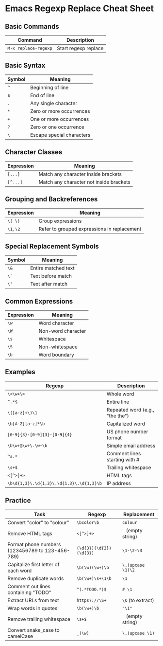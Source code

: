 # Emacs Regexp Replace Cheat Sheet

## Basic Commands

| Command | Description |
|---------|-------------|
| `M-x replace-regexp` | Start regexp replace |

## Basic Syntax

| Symbol | Meaning |
|--------|---------|
| `^` | Beginning of line |
| `$` | End of line |
| `.` | Any single character |
| `*` | Zero or more occurrences |
| `+` | One or more occurrences |
| `?` | Zero or one occurrence |
| `\` | Escape special characters |

## Character Classes

| Expression | Meaning |
|------------|---------|
| `[...]` | Match any character inside brackets |
| `[^...]` | Match any character not inside brackets |

## Grouping and Backreferences

| Expression | Meaning |
|------------|---------|
| `\( \)` | Group expressions |
| `\1`, `\2` | Refer to grouped expressions in replacement |

## Special Replacement Symbols

| Symbol | Meaning |
|--------|---------|
| `\&` | Entire matched text |
| ```\` ``` | Text before match |
| `\'` | Text after match |

## Common Expressions

| Expression | Meaning |
|------------|---------|
| `\w` | Word character |
| `\W` | Non-word character |
| `\s` | Whitespace |
| `\S` | Non-whitespace |
| `\b` | Word boundary |

## Examples

| Regexp | Description |
|--------|-------------|
| `\<\w+\>` | Whole word |
| `^.*$` | Entire line |
| `\([a-z]+\)\1` | Repeated word (e.g., "the the") |
| `\b[A-Z][a-z]*\b` | Capitalized word |
| `[0-9]{3}-[0-9]{3}-[0-9]{4}` | US phone number format |
| `\b\w+@\w+\.\w+\b` | Simple email address |
| `^#.*` | Comment lines starting with # |
| `\s+$` | Trailing whitespace |
| `<[^>]+>` | HTML tags |
| `\b\d{1,3}\.\d{1,3}\.\d{1,3}\.\d{1,3}\b` | IP address |

## Practice

| Task | Regexp | Replacement |
|------|--------|-------------|
| Convert "color" to "colour" | `\bcolor\b` | `colour` |
| Remove HTML tags | `<[^>]+>` | ` ` (empty string) |
| Format phone numbers (123456789 to 123-456-789) | `(\d{3})(\d{3})(\d{3})` | `\1-\2-\3` |
| Capitalize first letter of each word | `\b(\w)(\w+)\b` | `\,(upcase \1)\2` |
| Remove duplicate words | `\b(\w+)\s+\1\b` | `\1` |
| Comment out lines containing "TODO" | `^(.*TODO.*)$` | `# \1` |
| Extract URLs from text | `https?://\S+` | `\&` (to extract) |
| Wrap words in quotes | `\b(\w+)\b` | `"\1"` |
| Remove trailing whitespace | `\s+$` | ` ` (empty string) |
| Convert snake_case to camelCase | `_(\w)` | `\,(upcase \1)` |
